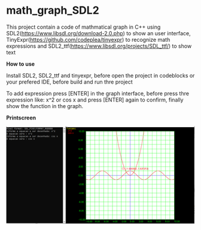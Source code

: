 
# math_graph_SDL2
This project contain a code of mathmatical graph in C++ using SDL2(<https://www.libsdl.org/download-2.0.php>) to show an user interface, TinyExpr(<https://github.com/codeplea/tinyexpr>) to recognize math expressions and SDL2_ttf(<https://www.libsdl.org/projects/SDL_ttf/>) to show text





**How to use**

Install SDL2, SDL2_ttf and tinyexpr, before open the project in codeblocks  or your prefered IDE, before build and run thre project

To add expression press [ENTER] in the graph interface, before press thre expression like: x^2 or cos x and press [ENTER] again to confirm, finally show the function in the graph.



**Printscreen**

<img src="Capturar.PNG"
     alt="Captura dos pacotes"
     style="float: left; margin-right: 10px;" />
     
